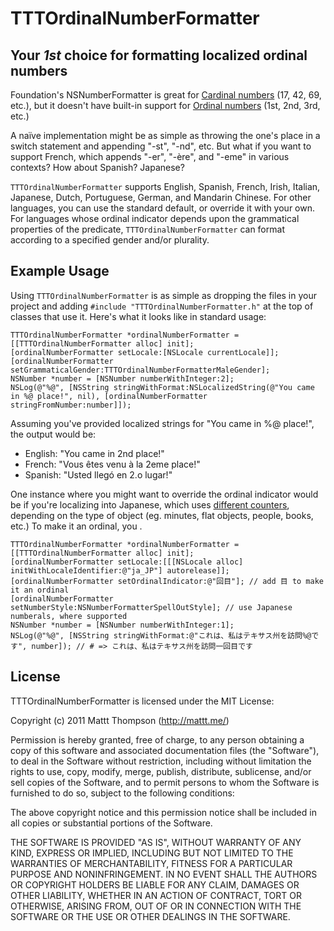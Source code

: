 # TTTOrdinalNumberFormatter
## Your *1st* choice for formatting localized ordinal numbers

Foundation's NSNumberFormatter is great for [Cardinal numbers](http://en.wikipedia.org/wiki/Cardinal_number) (17, 42, 69, etc.), but it doesn't have built-in support for [Ordinal numbers](http://en.wikipedia.org/wiki/Ordinal_number_(linguistics)) (1st, 2nd, 3rd, etc.)

A naïve implementation might be as simple as throwing the one's place in a switch statement and appending "-st", "-nd", etc. But what if you want to support French, which appends "-er", "-ère", and "-eme" in various contexts? How about Spanish? Japanese?

`TTTOrdinalNumberFormatter` supports English, Spanish, French, Irish, Italian, Japanese, Dutch, Portuguese, German, and Mandarin Chinese. For other languages, you can use the standard default, or override it with your own. For languages whose ordinal indicator depends upon the grammatical properties of the predicate, `TTTOrdinalNumberFormatter` can format according to a specified gender and/or plurality.

## Example Usage

Using `TTTOrdinalNumberFormatter` is as simple as dropping the files in your project and adding `#include "TTTOrdinalNumberFormatter.h"` at the top of classes that use it. Here's what it looks like in standard usage:

    TTTOrdinalNumberFormatter *ordinalNumberFormatter = [[TTTOrdinalNumberFormatter alloc] init]; 
    [ordinalNumberFormatter setLocale:[NSLocale currentLocale]];
    [ordinalNumberFormatter setGrammaticalGender:TTTOrdinalNumberFormatterMaleGender];
    NSNumber *number = [NSNumber numberWithInteger:2];
    NSLog(@"%@", [NSString stringWithFormat:NSLocalizedString(@"You came in %@ place!", nil), [ordinalNumberFormatter stringFromNumber:number]]);
    
Assuming you've provided localized strings for "You came in %@ place!", the output would be:

- English: "You came in 2nd place!"
- French: "Vous êtes venu à la 2eme place!"
- Spanish: "Usted llegó en 2.o lugar!"

One instance where you might want to override the ordinal indicator would be if you're localizing into Japanese, which uses [different counters](http://en.wikipedia.org/wiki/Japanese_counter_word#Full_list_of_counters), depending on the type of object (eg. minutes, flat objects, people, books, etc.) To make it an ordinal, you .

    TTTOrdinalNumberFormatter *ordinalNumberFormatter = [[TTTOrdinalNumberFormatter alloc] init]; 
    [ordinalNumberFormatter setLocale:[[[NSLocale alloc] initWithLocaleIdentifier:@"ja_JP"] autorelease]];
    [ordinalNumberFormatter setOrdinalIndicator:@"回目"]; // add 目 to make it an ordinal
    [ordinalNumberFormatter setNumberStyle:NSNumberFormatterSpellOutStyle]; // use Japanese numberals, where supported
    NSNumber *number = [NSNumber numberWithInteger:1];
    NSLog(@"%@", [NSString stringWithFormat:@"これは、私はテキサス州を訪問%@です", number]); // # => これは、私はテキサス州を訪問一回目です

## License

TTTOrdinalNumberFormatter is licensed under the MIT License:

  Copyright (c) 2011 Mattt Thompson (http://mattt.me/)

  Permission is hereby granted, free of charge, to any person obtaining a copy
  of this software and associated documentation files (the "Software"), to deal
  in the Software without restriction, including without limitation the rights
  to use, copy, modify, merge, publish, distribute, sublicense, and/or sell
  copies of the Software, and to permit persons to whom the Software is
  furnished to do so, subject to the following conditions:

  The above copyright notice and this permission notice shall be included in
  all copies or substantial portions of the Software.

  THE SOFTWARE IS PROVIDED "AS IS", WITHOUT WARRANTY OF ANY KIND, EXPRESS OR
  IMPLIED, INCLUDING BUT NOT LIMITED TO THE WARRANTIES OF MERCHANTABILITY,
  FITNESS FOR A PARTICULAR PURPOSE AND NONINFRINGEMENT. IN NO EVENT SHALL THE
  AUTHORS OR COPYRIGHT HOLDERS BE LIABLE FOR ANY CLAIM, DAMAGES OR OTHER
  LIABILITY, WHETHER IN AN ACTION OF CONTRACT, TORT OR OTHERWISE, ARISING FROM,
  OUT OF OR IN CONNECTION WITH THE SOFTWARE OR THE USE OR OTHER DEALINGS IN
  THE SOFTWARE.
